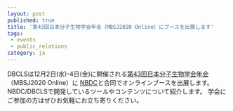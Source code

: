 ```yaml
---
layout: post
published: true
title: '第43回日本分子生物学会年会（MBSJ2020 Online）にブースを出展します'
tags:
 - events
 - public_relations
category: ja
---
```

DBCLSは12月2日(水)-4日(金)に開催される[第43回日本分子生物学会年会](https://www2.aeplan.co.jp/mbsj2020/index.html)（MBSJ2020 Online）に
[NBDC](https://biosciencedbc.jp/)と合同でオンラインブースを出展します。<br/>NBDC/DBCLSで開発しているツールやコンテンツについて紹介します。
学会にご参加の方はぜひお気軽にお立ち寄りください。
